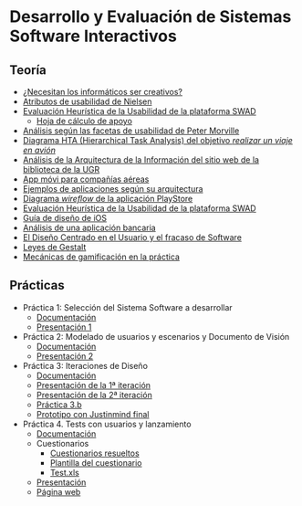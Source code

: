 # Desarrollo y Evaluación de Sistemas Software Interactivos

## Teoría

* [¿Necesitan los informáticos ser creativos?](Ejercicios/creatividad.pdf)
* [Atributos de usabilidad de Nielsen](Ejercicios/nielsen.pdf)
* [Evaluación Heurística de la Usabilidad de la plataforma SWAD](Ejercicios/heuristica.pdf)
  * [Hoja de cálculo de apoyo](Ejercicios/EvaluacionHeuristica.ods)
* [Análisis según las facetas de usabilidad de Peter Morville](Ejercicios/morville.pdf)
* [Diagrama HTA (Hierarchical Task Analysis) del objetivo _realizar un viaje en avión_](Ejercicios/hta.pdf)
* [Análisis de la Arquitectura de la Información del sitio web de la biblioteca de la UGR](Ejercicios/arquitectura_info.pdf)
* [App móvi para compañías aéreas](Ejercicios/appAereas.pdf)
* [Ejemplos de aplicaciones según su arquitectura](Ejercicios/arquitecturas_app.pdf)
* [Diagrama _wireflow_ de la aplicación PlayStore](Ejercicios/wireflow.pdf)
* [Evaluación Heurística de la Usabilidad de la plataforma SWAD](Ejercicios/analisis_swad.pdf)
* [Guía de diseño de iOS](Ejercicios/guia-diseño-ios.pdf)
* [Análisis de una aplicación bancaria](Ejercicios/app-banco.pdf)
* [El Diseño Centrado en el Usuario y el fracaso de Software](Ejercicios/dcu-y-fracaso.pdf)
* [Leyes de Gestalt](Ejercicios/gestalt.pdf)
* [Mecánicas de gamificación en la práctica](Ejercicios/gamificación.pdf)

## Prácticas

* Práctica 1: Selección del Sistema Software a desarrollar
  * [Documentación](Práctica/1/Practica_1.pdf)
  * [Presentación 1](Práctica/1/Presentacion_1.pdf)
* Práctica 2: Modelado de usuarios y escenarios y Documento de Visión
  * [Documentación](Práctica/2/Practica_2.pdf)
  * [Presentación 2](Práctica/2/Presentacion_2.pdf)
* Práctica 3: Iteraciones de Diseño
  * [Documentación](Práctica/3/Práctica_3_1&2.pdf)
  * [Presentación de la 1ª iteración](Prácticas/3/Presentación_p3.1.pdf)
  * [Presentación de la 2ª iteración](Prácticas/3/Presentación_p3.2.pdf)
  * [Práctica 3.b](Práctica/3/Práctica_3.pdf)
  * [Prototipo con Justinmind final](Prácticas/3/CityGO.vp)
* Práctica 4. Tests con usuarios y lanzamiento
  * [Documentación](Práctica\4\Práctica_4.pdf)
  * Cuestionarios
    * [Cuestionarios resueltos](Práctica\4\Resultados_de_los_cuestionarios.pdf)
    * [Plantilla del cuestionario](Práctica\4\Cuestionario_en_blanco.pdf)
    * [Test.xls](Práctica\4\Test.xlsx)
  * [Presentación](Práctica\4\Presentación_p4.pdf)
  * [Página web](https://sites.google.com/view/citygo/)

